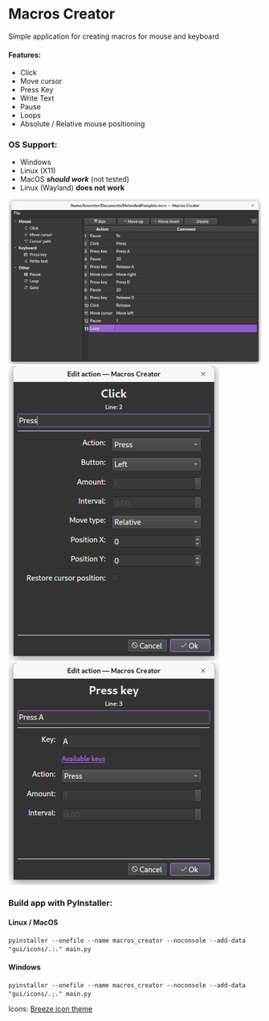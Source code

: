 # Macros Creator

Simple application for creating macros for mouse and keyboard

#### Features:

* Click
* Move cursor
* Press Key
* Write Text
* Pause
* Loops
* Absolute / Relative mouse positioning

### OS Support:

* Windows
* Linux (X11)
* MacOS **_should work_** (not tested)
* Linux (Wayland) **does not work**

![img.png](img.png)  
![img_1.png](img_1.png)
![img_2.png](img_2.png)

### Build app with PyInstaller:

#### Linux / MacOS

`pyinstaller --onefile --name macros_creator --noconsole --add-data "gui/icons/.:." main.py`

#### Windows

`pyinstaller --onefile --name macros_creator --noconsole --add-data "gui/icons/.;." main.py`

Icons: [Breeze icon theme](https://github.com/KDE/breeze-icons)